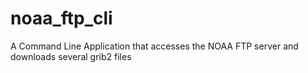 # noaa_ftp_cli
A Command Line Application that accesses the NOAA FTP server and downloads several grib2 files

